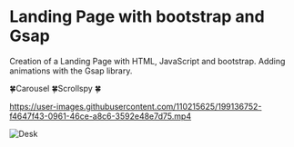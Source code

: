 # Landing Page with bootstrap and Gsap
Creation of a Landing Page with HTML, JavaScript and bootstrap. 
Adding animations with the Gsap library.

🍀Carousel
🍀Scrollspy
🍀

https://user-images.githubusercontent.com/110215625/199136752-f4647f43-0961-46ce-a8c6-3592e48e7d75.mp4



![Desk](https://user-images.githubusercontent.com/110215625/199138141-5c502bc4-2ee1-4e2c-bf37-19c2dbe86e88.png)

